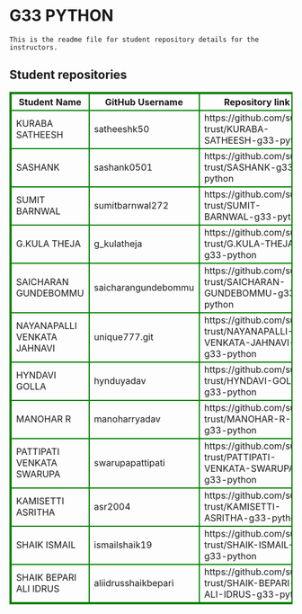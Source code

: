 # G33 PYTHON
    This is the readme file for student repository details for the instructors.
## Student repositories 
<table style="border : 2px solid green; width:100%;">
<tr >
<th style="border : 2px solid green;">Student Name</th>
<th style="border : 2px solid green;">GitHub Username</th>
<th style="border : 2px solid green;">Repository link</th>
</tr>
<tr style="border : 2px solid green;">
<td style="border : 2px solid green;">KURABA SATHEESH</td> 

<td style="border : 2px solid green;">satheeshk50</td> 

<td style="border : 2px solid green;">https://github.com/sure-trust/KURABA-SATHEESH-g33-python</td> 
</tr>

<tr style="border : 2px solid green;">
<td style="border : 2px solid green;">SASHANK</td> 

<td style="border : 2px solid green;">sashank0501</td> 

<td style="border : 2px solid green;">https://github.com/sure-trust/SASHANK-g33-python</td> 
</tr>

<tr style="border : 2px solid green;">
<td style="border : 2px solid green;">SUMIT BARNWAL</td> 

<td style="border : 2px solid green;">sumitbarnwal272</td> 

<td style="border : 2px solid green;">https://github.com/sure-trust/SUMIT-BARNWAL-g33-python</td> 
</tr>

<tr style="border : 2px solid green;">
<td style="border : 2px solid green;">G.KULA THEJA</td> 

<td style="border : 2px solid green;">g_kulatheja</td> 

<td style="border : 2px solid green;">https://github.com/sure-trust/G.KULA-THEJA-g33-python</td> 
</tr>

<tr style="border : 2px solid green;">
<td style="border : 2px solid green;">SAICHARAN GUNDEBOMMU</td> 

<td style="border : 2px solid green;">saicharangundebommu</td> 

<td style="border : 2px solid green;">https://github.com/sure-trust/SAICHARAN-GUNDEBOMMU-g33-python</td> 
</tr>

<tr style="border : 2px solid green;">
<td style="border : 2px solid green;">NAYANAPALLI VENKATA JAHNAVI</td> 

<td style="border : 2px solid green;">unique777.git</td> 

<td style="border : 2px solid green;">https://github.com/sure-trust/NAYANAPALLI-VENKATA-JAHNAVI-g33-python</td> 
</tr>

<tr style="border : 2px solid green;">
<td style="border : 2px solid green;">HYNDAVI GOLLA</td> 

<td style="border : 2px solid green;">hynduyadav</td> 

<td style="border : 2px solid green;">https://github.com/sure-trust/HYNDAVI-GOLLA-g33-python</td> 
</tr>

<tr style="border : 2px solid green;">
<td style="border : 2px solid green;">MANOHAR R</td> 

<td style="border : 2px solid green;">manoharryadav</td> 

<td style="border : 2px solid green;">https://github.com/sure-trust/MANOHAR-R-g33-python</td> 
</tr>

<tr style="border : 2px solid green;">
<td style="border : 2px solid green;">PATTIPATI VENKATA SWARUPA</td> 

<td style="border : 2px solid green;">swarupapattipati</td> 

<td style="border : 2px solid green;">https://github.com/sure-trust/PATTIPATI-VENKATA-SWARUPA-g33-python</td> 
</tr>

<tr style="border : 2px solid green;">
<td style="border : 2px solid green;">KAMISETTI ASRITHA</td> 

<td style="border : 2px solid green;">asr2004</td> 

<td style="border : 2px solid green;">https://github.com/sure-trust/KAMISETTI-ASRITHA-g33-python</td> 
</tr>

<tr style="border : 2px solid green;">
<td style="border : 2px solid green;">SHAIK ISMAIL</td> 

<td style="border : 2px solid green;">ismailshaik19</td> 

<td style="border : 2px solid green;">https://github.com/sure-trust/SHAIK-ISMAIL-g33-python</td> 
</tr>

<tr style="border : 2px solid green;">
<td style="border : 2px solid green;">SHAIK BEPARI ALI IDRUS</td> 

<td style="border : 2px solid green;">aliidrusshaikbepari</td> 

<td style="border : 2px solid green;">https://github.com/sure-trust/SHAIK-BEPARI-ALI-IDRUS-g33-python</td> 
</tr>
